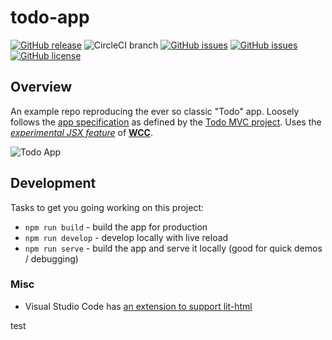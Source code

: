 # todo-app
[![GitHub release](https://img.shields.io/github/tag/ProjectEvergreen/todo-app.svg)](https://github.com/ProjectEvergreen/todo-app/tags)
![CircleCI branch](https://img.shields.io/circleci/project/github/ProjectEvergreen/todo-app/master.svg?style=plastic)
[![GitHub issues](https://img.shields.io/github/issues-raw/ProjectEvergreen/todo-app.svg)](https://github.com/ProjectEvergreen/todo-app/issues)
[![GitHub issues](https://img.shields.io/github/issues-pr-raw/ProjectEvergreen/todo-app.svg)](https://github.com/ProjectEvergreen/todo-app/issues)
[![GitHub license](https://img.shields.io/badge/license-Apache%202-blue.svg)](https://raw.githubusercontent.com/ProjectEvergreen/todo-app/master/LICENSE.md)

## Overview
An example repo reproducing the ever so classic "Todo" app.  Loosely follows the [app specification](https://github.com/tastejs/todomvc/blob/master/app-spec.md) as defined by the [Todo MVC project](http://todomvc.com/).  Uses the [_experimental JSX feature_](https://merry-caramel-524e61.netlify.app/docs/#jsx) of [**WCC**](https://github.com/ProjectEvergreen/wcc).

![Todo App](https://s3.amazonaws.com/uploads.thegreenhouse.io/project-evergreen/todo-app-0.1.0.png)

## Development
Tasks to get you going working on this project:
- `npm run build` - build the app for production
- `npm run develop` - develop locally with live reload
- `npm run serve` - build the app and serve it locally (good for quick demos / debugging)

### Misc
- Visual Studio Code has [an extension to support lit-html](https://marketplace.visualstudio.com/items?itemName=bierner.lit-html)

test